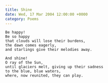 ```yaml
---
title: Shine
date: Wed, 17 Mar 2004 12:00:00 +0000
category: Poems
---
```


    Be happy!  
    Be so happy  
    that clouds will lose their burdens,  
    the dawn comes eagerly,  
    and starlings give their melodies away.

    And shine!  
    O ray of the Sun,  
    until glaciers melt, giving up their sadness  
    to the blue, blue waters,  
    where, now reunited, they can play.


